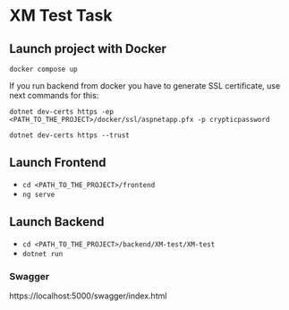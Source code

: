 # XM Test Task

## Launch project with Docker
`docker compose up`

If you run backend from docker you have to generate SSL certificate, use next commands for this:
```
dotnet dev-certs https -ep <PATH_TO_THE_PROJECT>/docker/ssl/aspnetapp.pfx -p crypticpassword

dotnet dev-certs https --trust
```

## Launch Frontend
- `cd <PATH_TO_THE_PROJECT>/frontend`
- `ng serve`

## Launch Backend
- `cd <PATH_TO_THE_PROJECT>/backend/XM-test/XM-test`
- `dotnet run`

### Swagger
https://localhost:5000/swagger/index.html
